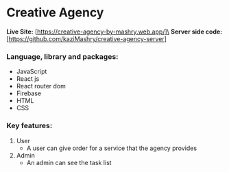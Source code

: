 # Creative Agency
**Live Site:** [https://creative-agency-by-mashry.web.app/]\
**Server side code:**[https://github.com/kaziMashry/creative-agency-server]

### Language, library and packages:
- JavaScript
- React js
- React router dom
- Firebase
- HTML
- CSS

### Key features:
1. User
    - A user can give order for a service that the agency provides
2. Admin
    - An admin can see the task list